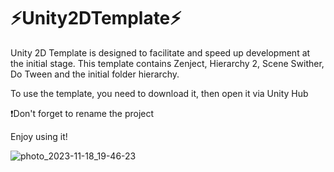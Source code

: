 # ⚡Unity2DTemplate⚡

Unity 2D Template is designed to facilitate and speed up development at the initial stage. This template contains Zenject, Hierarchy 2, Scene Swither, Do Tween and the initial folder hierarchy.


To use the template, you need to download it, then open it via Unity Hub

❗Don't forget to rename the project

Enjoy using it!

![photo_2023-11-18_19-46-23](https://github.com/MaksimSazanovich/Unity2DTemplate/assets/108220384/8d74ede2-8d36-460b-a850-bbe4cb99a1e3)
